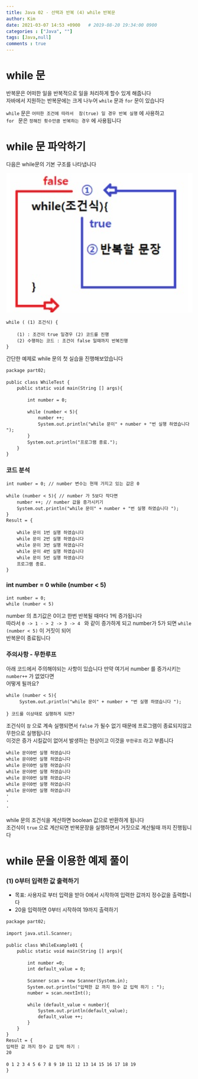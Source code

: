 ```yaml
---
title: Java 02 - 선택과 반복 (4) while 반복문 
author: Kim
date: 2021-03-07 14:53 +0900   # 2019-08-20 19:34:00 0900
categories : ["Java", ""]
tags: [Java,null]
comments : true
---
```


# while 문

반복문은 어떠한 일을 반복적으로 일을 처리하게 할수 있게 해줍니다<br>
자바에서 지원하는 반복문에는 크게 나누어 `` while `` 문과 `` for `` 문이 있습니다<br>

``while`` 문은  `` 어떠한 조건에 따라서  참(true) 일 경우 반복 실행 `` 에 사용하고<br>
``for `` 문은 `` 정해진 횟수만큼 반복하는 경우 `` 에 사용됩니다<br>

# while 문 파악하기

다음은 while문의 기본 구조를 나타냅니다<br>

<img src = "/post/images/while.png">

```
while ( (1) 조건식) {

    (1) : 조건이 true 일경우 (2) 코드를 진행  
    (2) 수행하는 코드 : 조건이 false 일때까지 반복진행
}
```

간단한 예제로 while 문의 첫 실습을 진행해보았습니다<br>

```
package part02;

public class WhileTest {
    public static void main(String [] args){

        int number = 0;

        while (number < 5){
            number ++;
            System.out.println("while 문이" + number + "번 실행 하였습니다 ");
        }
        System.out.println("프로그램 종료.");
    }
}
```

### 코드 분석

```
int number = 0; // number 변수는 현재 가지고 있는 값은 0

while (number < 5){ // number 가 5보다 작다면
    number ++; // number 값을 증가시키기 
    System.out.println("while 문이" + number + "번 실행 하였습니다 ");
}
Result = {

    while 문이 1번 실행 하였습니다 
    while 문이 2번 실행 하였습니다 
    while 문이 3번 실행 하였습니다 
    while 문이 4번 실행 하였습니다 
    while 문이 5번 실행 하였습니다 
    프로그램 종료.
}
```
### int number = 0 while (number < 5)
``` 
int number = 0;
while (number < 5)
```
number 의 초기값은 0이고 한번 반복될 때마다 1씩 증가됩니다<br>
따라서 ``0 -> 1 - > 2 -> 3 -> 4 `` 와 같이 증가하게 되고 number가 5가 되면 ```while (number < 5)``` 이 거짓이 되어<br>
반복문이 종료됩니다<br>

### 주의사항 - 무한루프

아래 코드에서 주의해야되는 사항이 있습니다 만약 여기서 number 를 증가시키는 ``number++`` 가 없었다면<br>
어떻게 될까요?<br>
```
while (number < 5){
     System.out.println("while 문이" + number + "번 실행 하였습니다 ");

} 코드를 이상태로 실행하게 되면?
```

조건식이 ``참`` 으로 계속 실행되면서 ``false`` 가 될수 없기 때문에 프로그램이 종료되지않고 무한으로 실행됩니다<br>
이것은 증가 시킬값이 없어서 발생하는 현상이고 이것을 `` 무한루프 `` 라고 부릅니다<br>

```
while 문이0번 실행 하였습니다 
while 문이0번 실행 하였습니다 
while 문이0번 실행 하였습니다 
while 문이0번 실행 하였습니다 
while 문이0번 실행 하였습니다 
while 문이0번 실행 하였습니다 
while 문이0번 실행 하였습니다
'
'
' 
```



while 문의 조건식을 계산하면 boolean 값으로 반환하게 됩니다<br>
조건식이 ``true`` 으로 계산되면 반복문장을 실행하면서 거짓으로 계산될때 까지 진행됩니다<br>

# while 문을 이용한 예제 풀이
### (1) 0부터 입력한 값 출력하기

* 목표: 사용자로 부터 입력을 받아 0에서 시작하여 입력한 값까지 정수값을 출력합니다
* 20을 입력하면 0부터 시작하여 19까지 출력하기

```
package part02;

import java.util.Scanner;

public class WhileExample01 {
    public static void main(String [] args){

        int number =0;
        int default_value = 0;

        Scanner scan = new Scanner(System.in);
        System.out.println("입력한 값 까지 정수 값 입력 하기 : ");
        number = scan.nextInt();

        while (default_value < number){
            System.out.println(default_value);
            default_value ++;
        }
    }
}
Result = {
입력한 값 까지 정수 값 입력 하기 : 
20

0 1 2 3 4 5 6 7 8 9 10 11 12 13 14 15 16 17 18 19
}
```






